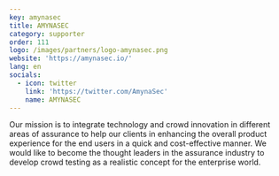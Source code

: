 ```yaml
---
key: amynasec
title: AMYNASEC
category: supporter
order: 111
logo: /images/partners/logo-amynasec.png
website: 'https://amynasec.io/'
lang: en
socials:
  - icon: twitter
    link: 'https://twitter.com/AmynaSec'
    name: AMYNASEC
---
```

Our mission is to integrate technology and crowd innovation in different areas of assurance to help our clients in enhancing the overall product experience for the end users in a quick and cost-effective manner. We would like to become the thought leaders in the assurance industry to develop crowd testing as a realistic concept for the enterprise world.
